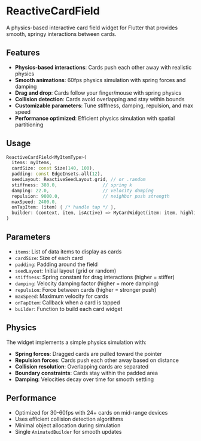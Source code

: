 # ReactiveCardField

A physics-based interactive card field widget for Flutter that provides smooth, springy interactions between cards.

## Features

- **Physics-based interactions**: Cards push each other away with realistic physics
- **Smooth animations**: 60fps physics simulation with spring forces and damping
- **Drag and drop**: Cards follow your finger/mouse with spring physics
- **Collision detection**: Cards avoid overlapping and stay within bounds
- **Customizable parameters**: Tune stiffness, damping, repulsion, and max speed
- **Performance optimized**: Efficient physics simulation with spatial partitioning

## Usage

```dart
ReactiveCardField<MyItemType>(
  items: myItems,
  cardSize: const Size(140, 100),
  padding: const EdgeInsets.all(12),
  seedLayout: ReactiveSeedLayout.grid, // or .random
  stiffness: 380.0,                 // spring k
  damping: 22.0,                    // velocity damping
  repulsion: 9000.0,                // neighbor push strength
  maxSpeed: 2400.0,
  onTapItem: (item) { /* handle tap */ },
  builder: (context, item, isActive) => MyCardWidget(item: item, highlighted: isActive),
)
```

## Parameters

- `items`: List of data items to display as cards
- `cardSize`: Size of each card
- `padding`: Padding around the field
- `seedLayout`: Initial layout (grid or random)
- `stiffness`: Spring constant for drag interactions (higher = stiffer)
- `damping`: Velocity damping factor (higher = more damping)
- `repulsion`: Force between cards (higher = stronger push)
- `maxSpeed`: Maximum velocity for cards
- `onTapItem`: Callback when a card is tapped
- `builder`: Function to build each card widget

## Physics

The widget implements a simple physics simulation with:

- **Spring forces**: Dragged cards are pulled toward the pointer
- **Repulsion forces**: Cards push each other away based on distance
- **Collision resolution**: Overlapping cards are separated
- **Boundary constraints**: Cards stay within the padded area
- **Damping**: Velocities decay over time for smooth settling

## Performance

- Optimized for 30-60fps with 24+ cards on mid-range devices
- Uses efficient collision detection algorithms
- Minimal object allocation during simulation
- Single `AnimatedBuilder` for smooth updates
